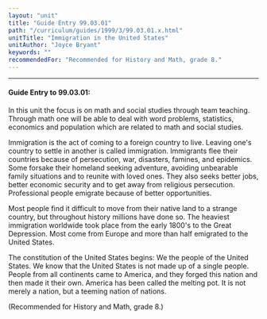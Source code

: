 ```yaml
---
layout: "unit"
title: "Guide Entry 99.03.01"
path: "/curriculum/guides/1999/3/99.03.01.x.html"
unitTitle: "Immigration in the United States"
unitAuthor: "Joyce Bryant"
keywords: ""
recommendedFor: "Recommended for History and Math, grade 8."
---
```

<body>
<hr/>
 <h4>
  Guide Entry to 99.03.01:
 </h4>
 In this unit the focus is on math and social studies through team teaching.  Through math one will be able to deal with word problems, statistics, economics and population which are related to math and social studies.
 <p>
  Immigration is the act of coming to a foreign country to live.  Leaving one's country to settle in another is called immigration.  Immigrants flee their countries because of persecution, war, disasters, famines, and epidemics.  Some forsake their homeland seeking adventure, avoiding unbearable family situations and to reunite with loved ones.  They also seeks better jobs, better economic security and to get away from religious persecution.  Professional people emigrate because of better opportunities.
 </p>
 <p>
  Most people find it difficult to move from their native land to a strange country, but throughout history millions have done so.  The heaviest immigration worldwide took place from the early 1800's to the Great Depression.  Most come from Europe and more than half emigrated to the United States.
 </p>
 <p>
  The constitution of the United States begins:  We the people of the United States.  We know that the United States is not made up of a single people.  People from all continents came to America, and they forged this nation and then made it their own.  America has been called the melting pot.  It is not merely a nation, but a teeming nation of nations.
 </p>
 <p>
  (Recommended for History and Math, grade 8.)
 </p>


</body>